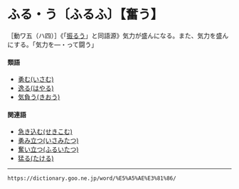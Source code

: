# ふる・う〔ふるふ〕【奮う】

［動ワ五（ハ四）］《「[振るう](ふるう（振るう）)」と同語源》気力が盛んになる。また、気力を盛んにする。「気力を―・って闘う」

#### 類語

-   [勇む(いさむ)](いさむ（勇む）)
-   [逸る(はやる)](https://dictionary.goo.ne.jp/word/%E9%80%B8%E3%82%8B_%28%E3%81%AF%E3%82%84%E3%82%8B%29/#jn-179591)
-   [気負う(きおう)](https://dictionary.goo.ne.jp/word/%E6%B0%97%E8%B2%A0%E3%81%86/#jn-50516)

#### 関連語

-   [急き込む(せきこむ)](https://dictionary.goo.ne.jp/word/%E6%80%A5%E3%81%8D%E8%BE%BC%E3%82%80/#jn-123456)
-   [勇み立つ(いさみたつ)](ふるいたつ（奮い立つ／奮い起つ）)
-   [奮い立つ(ふるいたつ)](https://dictionary.goo.ne.jp/word/%E5%A5%AE%E3%81%84%E7%AB%8B%E3%81%A4/#jn-195931)
-   [猛る(たける)](https://dictionary.goo.ne.jp/word/%E7%8C%9B%E3%82%8B/#jn-136237)

---
`https://dictionary.goo.ne.jp/word/%E5%A5%AE%E3%81%86/`
